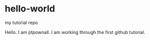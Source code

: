# hello-world
my tutorial repo

Hello. I am ptpownall.
I am working through the first github tutorial.
